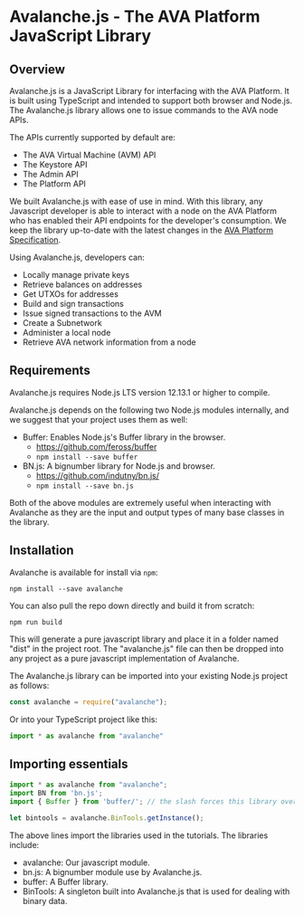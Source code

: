 # Avalanche.js - The AVA Platform JavaScript Library

## Overview

Avalanche.js is a JavaScript Library for interfacing with the AVA Platform. It is built using TypeScript and intended to support both browser and Node.js. The Avalanche.js library allows one to issue commands to the AVA node APIs. 

The APIs currently supported by default are:

  * The AVA Virtual Machine (AVM) API
  * The Keystore API
  * The Admin API
  * The Platform API

We built Avalanche.js with ease of use in mind. With this library, any Javascript developer is able to interact with a node on the AVA Platform who has enabled their API endpoints for the developer's consumption. We keep the library up-to-date with the latest changes in the [AVA Platform Specification](https://docs.ava.network). 

  Using Avalanche.js, developers can:

  * Locally manage private keys
  * Retrieve balances on addresses
  * Get UTXOs for addresses
  * Build and sign transactions
  * Issue signed transactions to the AVM
  * Create a Subnetwork
  * Administer a local node
  * Retrieve AVA network information from a node

## Requirements

Avalanche.js requires Node.js LTS version 12.13.1 or higher to compile. 

Avalanche.js depends on the following two Node.js modules internally, and we suggest that your project uses them as well:

 * Buffer: Enables Node.js's Buffer library in the browser.
    * https://github.com/feross/buffer
    * `npm install --save buffer`
 * BN.js: A bignumber library for Node.js and browser.
    * https://github.com/indutny/bn.js/
    * `npm install --save bn.js`

Both of the above modules are extremely useful when interacting with Avalanche as they are the input and output types of many base classes in the library. 

## Installation 

Avalanche is available for install via `npm`:

`npm install --save avalanche`

You can also pull the repo down directly and build it from scratch:

`npm run build`

This will generate a pure javascript library and place it in a folder named "dist" in the project root. The "avalanche.js" file can then be dropped into any project as a pure javascript implementation of Avalanche.

The Avalanche.js library can be imported into your existing Node.js project as follows:

```js
const avalanche = require("avalanche");
```
Or into your TypeScript project like this:

```js
import * as avalanche from "avalanche"
```

## Importing essentials

```js
import * as avalanche from "avalanche";
import BN from 'bn.js';
import { Buffer } from 'buffer/'; // the slash forces this library over native Node.js Buffer

let bintools = avalanche.BinTools.getInstance();
```

The above lines import the libraries used in the tutorials. The libraries include:
  
  * avalanche: Our javascript module.
  * bn.js: A bignumber module use by Avalanche.js.
  * buffer: A Buffer library.
  * BinTools: A singleton built into Avalanche.js that is used for dealing with binary data.
